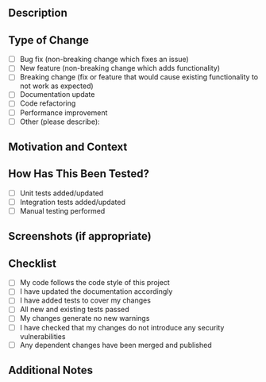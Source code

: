 ## Description
<!-- Provide a clear and concise description of your changes -->

## Type of Change
<!-- Mark the appropriate option with an 'x' (no spaces) -->
- [ ] Bug fix (non-breaking change which fixes an issue)
- [ ] New feature (non-breaking change which adds functionality)
- [ ] Breaking change (fix or feature that would cause existing functionality to not work as expected)
- [ ] Documentation update
- [ ] Code refactoring
- [ ] Performance improvement
- [ ] Other (please describe):

## Motivation and Context
<!-- Why is this change required? What problem does it solve? -->
<!-- If it fixes an open issue, please link to the issue here -->

## How Has This Been Tested?
<!-- Please describe in detail how you tested your changes -->
- [ ] Unit tests added/updated
- [ ] Integration tests added/updated
- [ ] Manual testing performed

## Screenshots (if appropriate)
<!-- Add screenshots to help explain your changes -->

## Checklist
<!-- Mark completed items with an 'x' (no spaces) -->
- [ ] My code follows the code style of this project
- [ ] I have updated the documentation accordingly
- [ ] I have added tests to cover my changes
- [ ] All new and existing tests passed
- [ ] My changes generate no new warnings
- [ ] I have checked that my changes do not introduce any security vulnerabilities
- [ ] Any dependent changes have been merged and published

## Additional Notes
<!-- Add any additional notes or context about the PR here -->
